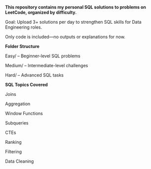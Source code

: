 **This repository contains my personal SQL solutions to problems on LeetCode, organized by difficulty.**

Goal: Upload 3+ solutions per day to strengthen SQL skills for Data Engineering roles.

Only code is included—no outputs or explanations for now.

**Folder Structure**

Easy/ – Beginner-level SQL problems

Medium/ – Intermediate-level challenges

Hard/ – Advanced SQL tasks

**SQL Topics Covered**

Joins

Aggregation

Window Functions

Subqueries

CTEs

Ranking

Filtering

Data Cleaning
